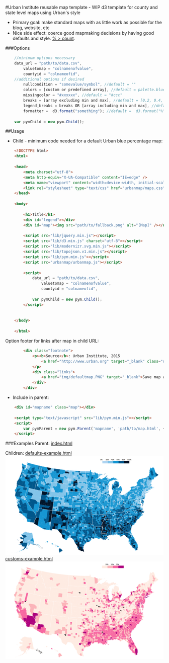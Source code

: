 #Urban Institute reusable map template - WIP
d3 template for county and state level maps using Urban's style
* Primary goal: make standard maps with as little work as possible for the blog, website, etc
* Nice side effect: coerce good mapmaking decisions by having good defaults and style. [% > count](https://xkcd.com/1138/).

###Options
```javascript
    //minimum options necessary
    data_url = "path/to/data.csv",
        valuetomap = "colnamenofvalue",
        countyid = "colnameofid",
    //additional options if desired
        nullcondition = "somevalue/symbol", //default = ""
        colors = [custom or predefined array], //default = palette.blue5
        missingcolor = "#xxxxxx", //default = "#ccc"
        breaks = [array excluding min and max], //default = [0.2, 0.4, 0.6, 0.8]
        legend_breaks = breaks OR [array including min and max], //default = [0, 0.2, 0.4, 0.6, 0.8, 1.0]
        formatter =  d3.format("something"); //default =  d3.format("%"), percents rounded to whole number

    var pymChild = new pym.Child();
```

##Usage
* Child - minimum code needed for a default Urban blue percentage map:
```html
    <!DOCTYPE html>
    <html>

    <head>
        <meta charset="utf-8">
        <meta http-equiv="X-UA-Compatible" content="IE=edge" />
        <meta name="viewport" content="width=device-width, initial-scale=1, minimum-scale=1, maximum-scale=1, user-scalable=no" />
        <link rel="stylesheet" type="text/css" href="urbanmap/maps.css">
    </head>

    <body>

        <h1>Title</h1>
        <div id="legend"></div>
        <div id="map"><img src="path/to/fallback.png" alt="[Map]" /></div>

        <script src="lib/jquery.min.js"></script>
        <script src="lib/d3.min.js" charset="utf-8"></script>
        <script src="lib/modernizr.svg.min.js"></script>
        <script src="lib/topojson.v1.min.js"></script>
        <script src="lib/pym.min.js"></script>
        <script src="urbanmap/urbanmap.js"></script>

        <script>
            data_url = "path/to/data.csv",
                valuetomap = "colnamenofvalue",
                countyid = "colnameofid",

            var pymChild = new pym.Child();
        </script>


    </body>

    </html>
```
Option footer for links after map in child URL:
```html
        <div class="footnote">
            <p><b>Source</b>: Urban Institute, 2015
                <a href="http://www.urban.org" target="_blank" class="urban"><span style="color:#1696d2">Urban</span> <span style="color:#000">Institute</span></a>
            </p>
            <div class="links">
                <a href="img/defaultmap.PNG" target="_blank">Save map as image</a>
            </div>
        </div>
```

* Include in parent:
```html 
    <div id="mapname" class="map"></div>
    
    <script type="text/javascript" src="lib/pym.min.js"></script>
    <script>
        var pymParent = new pym.Parent('mapname', 'path/to/map.html', {});
    </script>
```

###Examples
Parent: [index.html](/index.html)

Children: [defaults-example.html](/defaults-example.html)
![All defaults map](/img/defaults-fallback.png)
[customs-example.html](/customs-example.html)
![All customs map](/img/customs-fallback.png)